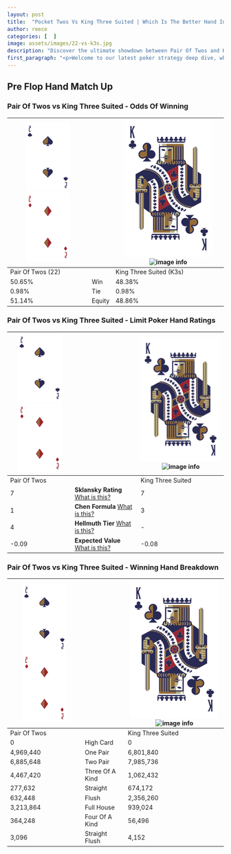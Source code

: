```yaml
---
layout: post
title:  "Pocket Twos Vs King Three Suited | Which Is The Better Hand In Poker? A Complete Guide"
author: reece
categories: [  ]
image: assets/images/22-vs-k3s.jpg
description: "Discover the ultimate showdown between Pair Of Twos and King Three Suited in poker! Uncover the odds, strategies, and scenarios where one hand triumphs over the other. Get ready to up your poker game with this thrilling analysis."
first_paragraph: "<p>Welcome to our latest poker strategy deep dive, where we're pitting two distinct hands against each other in a high-stakes showdown: Pair Of Twos vs King Three Suited.</p><p>In the dynamic world of poker, every decision counts, and knowing which hand holds the upper hand is key to your success at the table.</p><p>In this article, we'll dissect these two hands, explore the scenarios where one dominates the other, and equip you with the knowledge to make strategic choices that can tip the odds in your favor.</p><p>Get ready to unravel the intriguing dynamics of these poker hands and elevate your game to new heights.</p>"
---
```




[comment]: # (sp0)

## Pre Flop Hand Match Up

<div class="table hand-ratings" markdown="1"> 



### Pair Of Twos vs King Three Suited - Odds Of Winning


    
| ![image info](assets/images/hand1/2.png) ![image info](assets/images/hand1/2o.png) |  | ![image info](assets/images/hand2/K.png) ![image info](assets/images/hand2/3s.png) |
| -------- | -------- | -------- |
| Pair Of Twos (22) |  | King Three Suited (K3s) |
| 50.65% | Win | 48.38% |
| 0.98% | Tie | 0.98% |
| 51.14% | Equity | 48.86% |




[comment]: # (sp1)



### Pair Of Twos vs King Three Suited - Limit Poker Hand Ratings


    
| ![image info](assets/images/hand1/2.png) ![image info](assets/images/hand1/2o.png) |  | ![image info](assets/images/hand2/K.png) ![image info](assets/images/hand2/3s.png) |
| -------- | -------- | -------- |
| Pair Of Twos |  | King Three Suited |
| 7 | **Sklansky Rating** [What is this?](/sklansky-rating-explained) | 7 |
| 1 | **Chen Formula** [What is this?](/chen-formula-explained) | 3 |
| 4 | **Hellmuth Tier** [What is this?](/Hellmuth-tier-explained) | - |
| -0.09 | **Expected Value** [What is this?](/expected-value-explained) | -0.08 |




[comment]: # (sp2)



### Pair Of Twos vs King Three Suited - Winning Hand Breakdown


    
| ![image info](assets/images/hand1/2.png) ![image info](assets/images/hand1/2o.png) |  | ![image info](assets/images/hand2/K.png) ![image info](assets/images/hand2/3s.png) |
| -------- | -------- | -------- |
| Pair Of Twos |  | King Three Suited |
| 0 | High Card | 0 |
| 4,969,440 | One Pair | 6,801,840 |
| 6,885,648 | Two Pair | 7,985,736 |
| 4,467,420 | Three Of A Kind | 1,062,432 |
| 277,632 | Straight | 674,172 |
| 632,448 | Flush | 2,356,260 |
| 3,213,864 | Full House | 939,024 |
| 364,248 | Four Of A Kind | 56,496 |
| 3,096 | Straight Flush | 4,152 |




[comment]: # (sp3)



</div>

[comment]: # (sp4)



[comment]: # (sp5)

